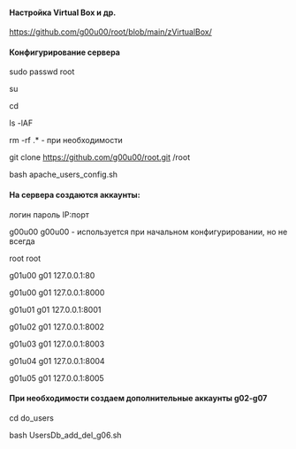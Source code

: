 #### Настройка Virtual Box и др.
https://github.com/g00u00/root/blob/main/zVirtualBox/


#### Конфигурирование сервера

sudo passwd root

su

cd

ls -lAF

 rm -rf .*  - при необходимости

git clone https://github.com/g00u00/root.git /root

bash apache_users_config.sh


#### На сервера создаются аккаунты:

логин пароль IP:порт

g00u00 g00u00 - используется при начальном конфигурировании, но не всегда

root root

g01u00 g01  127.0.0.1:80

g01u00 g01  127.0.0.1:8000

g01u01 g01  127.0.0.1:8001

g01u02 g01  127.0.0.1:8002

g01u03 g01  127.0.0.1:8003

g01u04 g01  127.0.0.1:8004

g01u05 g01  127.0.0.1:8005

#### При необходимости создаем дополнительные аккаунты g02-g07

cd do_users

bash UsersDb_add_del_g06.sh

